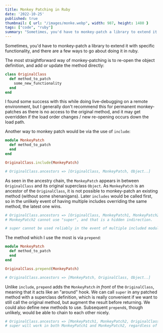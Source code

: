 ```yaml
---
title: Monkey Patching in Ruby
date: '2022-10-25'
published: true
thumbnail: { url: "/images/monke.webp", width: 987, height: 1480 }
tags: ["code", "ruby"]
summary: "Sometimes, you'd have to monkey-patch a library to extend it with specific functionality, and there are a few ways to go about doing it in ruby."
---
```

Sometimes, you'd have to monkey-patch a library to extend it with specific functionality, and there are a few ways to go about doing it in ruby.

The most straightforward way of monkey-patching is to re-open the object definition, and add or update the method directly:

```ruby
class OriginalClass
  def method_to_patch
    some_new_functionality
  end
end
```

I found some success with this while doing live-debugging on a remote environment, but I generally don't recommend this for permanent monkey-patches as there is no access to the original method, and it may get overridden if the load order changes / new re-opening occurs down the load path.

Another way to monkey patch would be via the use of `include`:

```ruby
module MonkeyPatch
  def method_to_patch
  end
end

OriginalClass.include(MonkeyPatch)

# OriginalClass.ancestors => [OriginalClass, MonkeyPatch, Object..]
```

As seen in the ancestry chain, the `MonkeyPatch` appears in between `OriginalClass` and its original superclass `Object`. As `MonkeyPatch` is an ancestor of the `OriginalClass`, it is not possible to monkey-patch an existing method (without some shenanigans). Later `includes` would be called first, so in the unlikely event of having multiple includes overriding the same method, the latest one wins.

```ruby
# OriginalClass.ancestors => [OriginalClass, MonkeyPatch1, MonkeyPatch2, Object..]
# MonkeyPatch2 cannot use "super", and that is a hidden indirection.

# super cannot be used reliably in the event of multiple included modules.
```

The method which I use the most is via `prepend`:

```ruby
module MonkeyPatch
  def method_to_patch
  end
end

OriginalClass.prepend(MonkeyPatch)

# OriginalClass.ancestors => [MonkeyPatch, OriginalClass, Object..]
```

Unlike `include`, `prepend` adds the `MonkeyPatch` _in front_ of the `OriginalClass`, meaning that it acts like an "around" hook. We can call `super` in any patched method with a superclass definition, which is really convenient if we want to still call the original method, but augment the result before returning. We could also define new methods to use. Subsequent `prepend`s, though unlikely, would be able to chain to each other nicely.

```ruby
# OriginalClass.ancestors => [MonkeyPatch1, MonkeyPatch2, OriginalClass, Object..]
# super will work in both MonkeyPatch1 and MonkeyPatch2, regardless of order!
```
